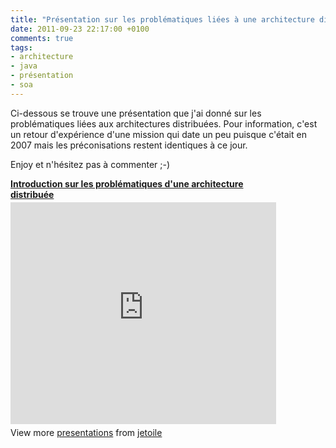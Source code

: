 ```yaml
---
title: "Présentation sur les problématiques liées à une architecture distribuée"
date: 2011-09-23 22:17:00 +0100
comments: true
tags: 
- architecture
- java
- présentation
- soa
---
```

Ci-dessous se trouve une présentation que j'ai donné sur les problématiques liées aux architectures distribuées. Pour information, c'est un retour d'expérience d'une mission qui date un peu puisque c'était en 2007 mais les préconisations restent identiques à ce jour.

Enjoy et n'hésitez pas à commenter ;-) 

<div id="__ss_9387145" style="width: 425px;">
<strong style="display: block; margin: 12px 0 4px;"><a href="http://www.slideshare.net/jetoile/introduction-sur-les-problmatiques-dune-architecture-distribue" target="_blank" title="Introduction sur les problématiques d'une architecture distribuée">Introduction sur les problématiques d'une architecture distribuée</a></strong> <iframe frameborder="0" height="355" marginheight="0" marginwidth="0" scrolling="no" src="http://www.slideshare.net/slideshow/embed_code/9387145" width="425"></iframe> <br />
<div style="padding: 5px 0 12px;">
View more <a href="http://www.slideshare.net/" target="_blank">presentations</a> from <a href="http://www.slideshare.net/jetoile" target="_blank">jetoile</a> </div>
</div>